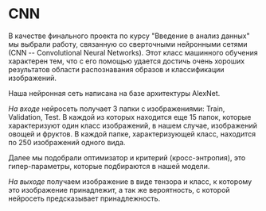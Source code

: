 # CNN

В качестве финального проекта по курсу "Введение в анализ данных" мы выбрали работу, связанную со сверточными нейронными сетями (СNN -- Convolutional Neural Networks). Этот класс машинного обучения характерен тем, что с его помощью удается достичь очень хороших результатов области распознавания образов и классификации изображений.

Наша нейронная сеть написана на базе архитектуры AlexNet. 

$На$ $входе$ нейросеть получает 3 папки с изображениями: Train, Validation, Test. В каждой из которых находится еще 15 папок, которые характеризуют один класс изображений, в нашем случае, изображений овощей и фруктов. В каждой папке, характеризующей класс, находится по 250 изображений одного вида.

Далее мы подобрали оптимизатор и критерий (кросс-энтропия), это гипер-параметры, которые подбираются в нашей модели.

$На$ $выходе$ получаем изображение в виде тензора и класс, к которому это изображение принадлежит, а так же вероятность, с которой нейросеть предсказывает принадлежность.